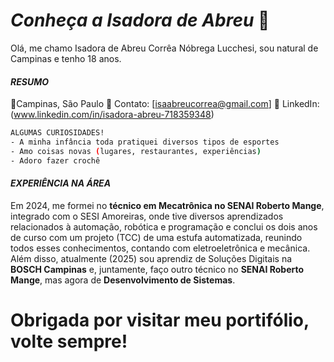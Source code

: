 # _Conheça a Isadora de Abreu_ 🌺

Olá, me chamo Isadora de Abreu Corrêa Nóbrega Lucchesi, sou natural de Campinas e tenho 18 anos.
#### _RESUMO_
📍Campinas, São Paulo
💬 Contato: [isaabreucorrea@gmail.com]
📲 LinkedIn: (www.linkedin.com/in/isadora-abreu-718359348)

```sh
ALGUMAS CURIOSIDADES!
- A minha infância toda pratiquei diversos tipos de esportes
- Amo coisas novas (lugares, restaurantes, experiências)
- Adoro fazer crochê
```
#### _EXPERIÊNCIA NA ÁREA_
Em 2024, me formei no **técnico em Mecatrônica no SENAI Roberto Mange**, integrado com o SESI Amoreiras, onde tive diversos aprendizados relacionados à automação, robótica e programação e conclui os dois anos de curso com um projeto (TCC) de uma estufa automatizada, reunindo todos esses conhecimentos, contando com eletroeletrônica e mecânica.
Além disso, atualmente (2025) sou aprendiz de Soluções Digitais na **BOSCH Campinas** e, juntamente, faço outro técnico no **SENAI Roberto Mange**, mas agora de **Desenvolvimento de Sistemas**.

# **Obrigada por visitar meu portifólio, volte sempre!**
